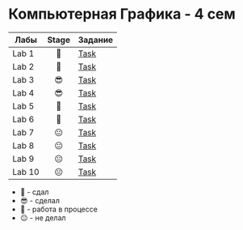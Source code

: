 # Компьютерная Графика - 4 сем
| Лабы  |     Stage     | Задание|
| ------------- |:-------------:| ----|
| Lab 1| 🤙 |<a href="../../blob/master/lab_1/README.md">Task</a>|
| Lab 2| 🤙 |<a href="../../blob/master/lab_2/README.md">Task</a>|
| Lab 3| 😎 |<a href="../../blob/master/lab_3/README.md">Task</a>|
| Lab 4| 😎 |<a href="../../blob/master/lab_4/README.md">Task</a>
| Lab 5| 🤙 |<a href="../../blob/master/lab_5/README.md">Task</a>|
| Lab 6| 🤔 |<a href="../../blob/master/lab_6/README.md">Task</a>|
| Lab 7| 😐 |<a href="../../blob/master/lab_7/README.md">Task</a>|
| Lab 8| 😐 |<a href="../../blob/master/lab_8/README.md">Task</a>|
| Lab 9| 😐 |<a href="../../blob/master/lab_9/README.md">Task</a>|
| Lab 10|😐 |<a href="../../blob/master/lab_10/README.md">Task</a>|

- 🤙 - сдал
- 😎 - сделал
- 🤔 - работа в процессе
- 😐 - не делал
